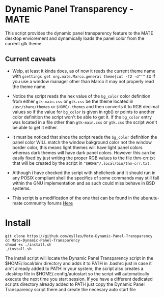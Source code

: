 # Dynamic Panel Transparency - MATE
This script provides the dynamic panel transparency feature to the MATE desktop enviorement and dynamically loads the panel color from the current gtk theme.

## Current caveats
- Welp, at least it kinda does, as of now it reads the current theme name with ```gsettings get org.mate.Marco.general theme|cut -f2 -d"'"``` so if you use a window manager other than Marco it may not properly read the theme name. 

- Notice the script reads the hex value of the ```bg_color``` color definition from either ```gtk-main.css``` or ```gtk.css``` be the theme located in ```/usr/share/themes``` or ```$HOME/.themes``` and then converts it to RGB decimal values so if the value for ```bg_color``` is given in rgb() or points to another color definition the script won't be able to get it. If the ```bg_color``` entry was located in a file other than ```gtk-main.css``` or ```gtk.css``` the script won't be able to get it either. 

- It must be noticed that since the script reads the ```bg_color``` definition the panel color WILL match the window bakground color not the window border color, this means light themes will have light panel colors whereas dark themes will have dark panel colors.
However this can be easily fixed by just writing the proper RGB values to the file thm-crr.txt that will be created by the script in ```"$HOME"/.local/bin/thm-crr.txt```.

- Although i have checked the script with shellcheck and it should run in any POSIX compliant shell the specifics of some commands may still fall within the GNU implementation and as such could miss behave in BSD systems.

- This script is a modification of the one that can be found in the ubunutu-mate community forums <a href="https://ubuntu-mate.community/t/change-the-top-panel-opacity-when-a-window-is-maximized/18049">Here</a>


# Install

```
git clone https://github.com/eylles/Mate-Dynamic-Panel-Transparency
cd Mate-Dynamic-Panel-Transparency
chmod +x ./install.sh
./install.sh
```
The install script will locate the Dynamic Panel Transparency script in the $HOME/.local/bin/ directory and adds it to PATH in .bashrc just in case it ain't already added to PATH in your system, the script also creates a .desktop file in $HOME/.config/autostart so the script will automatically execute the next time you start session. If you have a different dedicated scripts directory already added to PATH just copy the Dynamic Panel Transparency script there and create the necesary auto start file

